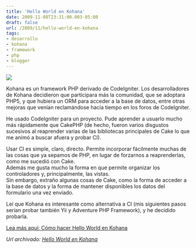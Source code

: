 ```yaml
---
title: 'Hello World en Kohana'
date: 2009-11-08T23:31:00.003-05:00
draft: false
url: /2009/11/hello-world-en-kohana
tags: 
- desarrollo
- kohana
- framework
- php
- blogger
---
```


[![](http://1.bp.blogspot.com/_K2xwnQ4Llso/Svea8SS64TI/AAAAAAAAAH8/rgUb2suoeqk/s200/kohana.png)](http://1.bp.blogspot.com/_K2xwnQ4Llso/Svea8SS64TI/AAAAAAAAAH8/rgUb2suoeqk/s1600-h/kohana.png)

Kohana es un framework PHP derivado de CodeIgniter. Los desarrolladores de Kohana decidieron que participara más la comunidad, que se adoptara PHP5, y que hubiera un ORM para acceder a la base de datos, entre otras mejoras que venían reclamándose hacía tiempo en los foros de CodeIgniter.  
  
He usado CodeIgniter para un proyecto. Pude aprender a usuarlo mucho más rápidamente que CakePHP (de hecho, fueron varios disgustos sucesivos al reaprender varias de las bibliotecas principales de Cake lo que me animó a buscar afuera y probar CI).  
  
Usar CI es simple, claro, directo. Permite incorporar fácilmente muchas de las cosas que ya sepamos de PHP, en lugar de forzarnos a reaprenderlas, como me sucedió con Cake.  
Además me gusta mucho la forma en que permite organizar los controladores y, principalmente, las vistas.  
Sin embargo, extraño algunas cosas de Cake, como la forma de acceder a la base de datos y la forma de mantener disponibles los datos del formulario una vez enviado.  
  
Leí que Kohana es interesante como alternativa a CI (mis siguientes pasos serían probar también Yii y Adventure PHP Framework), y he decidido probarla.  
  

[Lea más aquí: Cómo hacer Hello World en Kohana](http://knol.google.com/k/antonio-kobashikawa-carrasco/hello-world-en-kohana/oz35jmbo197x/17)

_*Url archivado: [Hello World en Kohana](https://akcdev.blogspot.com/2009/11/hello-world-en-kohana.html)*_
